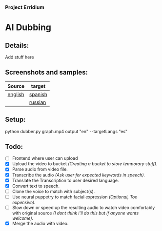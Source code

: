 ### Project Erridium
# AI Dubbing

## Details:
Add stuff here

## Screenshots and samples:
| Source | target |
| ------ | ------ |
| [english](https://github.com/dragonblood/Eridium/blob/master/Eridium/frontend/assets/videos/graph.mp4) | [spanish](https://github.com/dragonblood/Eridium/blob/master/Eridium/frontend/assets/videos/es.mp4) |
||[russian](https://github.com/dragonblood/Eridium/blob/master/Eridium/frontend/assets/videos/ru.mp4) |

## Setup:
python dubber.py graph.mp4 output "en" --targetLangs "es"

## Todo:
 - [ ] Frontend where user can upload 
 - [x] Upload the video to bucket *(Creating a bucket to store temporary stuff).*
 - [x] Parse audio from video file.
 - [x] Transcribe the audio *(Ask user for expected keywords in speech).*
 - [x] Translate the Transcription to user desired language.
 - [x] Convert text to speech.
 - [ ]  Clone the voice to match with subject(s).
 - [ ] Use neural puppetry to match facial expression *(Optional, Too expensive).*
 - [ ] Slow down or speed up the resulting audio to watch video comfortably with original source *(I dont think i'll do this but if anyone wants welcome).*
 - [x] Merge the audio with video.
